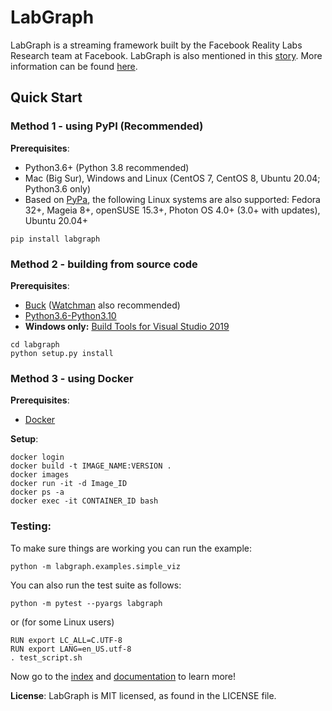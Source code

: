 # LabGraph

LabGraph is a streaming framework built by the Facebook Reality Labs Research team at Facebook. LabGraph is also mentioned in this [story](https://tech.fb.com/bci-milestone-new-research-from-ucsf-with-support-from-facebook-shows-the-potential-of-brain-computer-interfaces-for-restoring-speech-communication/). More information can be found [here](docs/index.md). 

## Quick Start

### Method 1 - using PyPI (Recommended)

**Prerequisites**:
- Python3.6+ (Python 3.8 recommended)
- Mac (Big Sur), Windows and Linux (CentOS 7, CentOS 8, Ubuntu 20.04; Python3.6 only)
- Based on [PyPa](https://github.com/pypa/manylinux), the following Linux systems are also supported: Fedora 32+, Mageia 8+, openSUSE 15.3+, Photon OS 4.0+ (3.0+ with updates), Ubuntu 20.04+

```
pip install labgraph
```

### Method 2 - building from source code

**Prerequisites**:

- [Buck](https://buck.build/setup/getting_started.html) ([Watchman](https://facebook.github.io/watchman/docs/install) also recommended)
- [Python3.6-Python3.10](https://www.python.org/downloads/release/)
- **Windows only:** [Build Tools for Visual Studio 2019](https://visualstudio.microsoft.com/downloads/#build-tools-for-visual-studio-2019)

```
cd labgraph
python setup.py install
```

### Method 3 - using Docker

**Prerequisites**:
- [Docker](https://docs.docker.com/get-docker/)

**Setup**:

```
docker login
docker build -t IMAGE_NAME:VERSION .
docker images
docker run -it -d Image_ID
docker ps -a
docker exec -it CONTAINER_ID bash
```

### Testing:

To make sure things are working you can run the example:

```
python -m labgraph.examples.simple_viz
```

You can also run the test suite as follows:

```
python -m pytest --pyargs labgraph
```
or (for some Linux users)

```
RUN export LC_ALL=C.UTF-8
RUN export LANG=en_US.utf-8
. test_script.sh
```

Now go to the [index](docs/index.md) and [documentation](docs/) to learn more!


**License**:
LabGraph is MIT licensed, as found in the LICENSE file.
